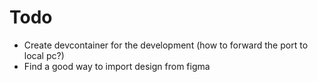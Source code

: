 # Todo
- Create devcontainer for the development (how to forward the port to local pc?)
- Find a good way to import design from figma